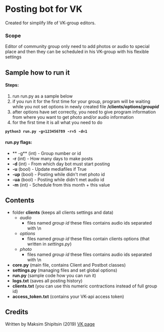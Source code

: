 # Posting bot for VK

Created for simplify life of VK-group editors.

### Scope
Editor of community group only need to add photos or audio to special place
and then they can be scheduled in his VK-group with his flexible settings

## Sample how to run it
#### Steps:
1. run run.py as a sample below
2. if you run it for the first time for your group, program will be waiting while you not set options in newly created file **/clients/options/*groupid***
3. after options have set correctly, you need to give program information from where you want to get photo and/or audio information
4. for the first time it is all what you need to do

**`python3 run.py -g=123456789 -r=5 -d=1`**

#### run.py flags:
- ** -g** (int) - Group number or id
- **-r** (int) - How many days to make posts
- **-d** (int) - From which day bot must start posting
- **-u** (bool) - Update mediafiles if True
- **-up** (bool) - Posting while didn't met photo id
- **-ua** (bool) - Posting while didn't met audio id
- **-m** (int) - Schedule from this month + this value


## Contents
- folder **clients** (keeps all clients settings and data)
	- *audio*
		- files named *group id*
		these files contains audio ids separated with \n
	- *options*
		- files named *group id*
		these files contain clients options (that written in *settings.py*)
	- *photo*
		- files named *group id*
		these files contains audio ids separated with \n
- **core.py** (main file, contains Client and Postbot classes)
- **settings.py** (managing files and set global options)
- **run.py** (sample code how you can run it)
- **logs.txt** (saves all posting history)
- **clients.txt** (you can use this numeric contractions instead of full group id)
- **access_token.txt** (contains your VK-api access token)

## Credits
Written by Maksim Shipitsin (2019)
[VK page](https://vk.com/mshipits)
